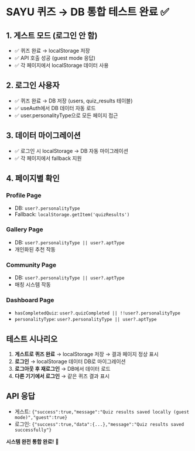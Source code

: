 # SAYU 퀴즈 → DB 통합 테스트 완료 ✅

## 1. 게스트 모드 (로그인 안 함)
- ✅ 퀴즈 완료 → localStorage 저장
- ✅ API 호출 성공 (guest mode 응답)
- ✅ 각 페이지에서 localStorage 데이터 사용

## 2. 로그인 사용자
- ✅ 퀴즈 완료 → DB 저장 (users, quiz_results 테이블)
- ✅ useAuth에서 DB 데이터 자동 로드
- ✅ user.personalityType으로 모든 페이지 접근

## 3. 데이터 마이그레이션
- ✅ 로그인 시 localStorage → DB 자동 마이그레이션
- ✅ 각 페이지에서 fallback 지원

## 4. 페이지별 확인
### Profile Page
- DB: `user?.personalityType`
- Fallback: `localStorage.getItem('quizResults')`

### Gallery Page  
- DB: `user?.personalityType || user?.aptType`
- 개인화된 추천 작동

### Community Page
- DB: `user?.personalityType || user?.aptType`
- 매칭 시스템 작동

### Dashboard Page
- `hasCompletedQuiz`: `user?.quizCompleted || !!user?.personalityType`
- `personalityType`: `user?.personalityType || user?.aptType`

## 테스트 시나리오
1. **게스트로 퀴즈 완료** → localStorage 저장 → 결과 페이지 정상 표시
2. **로그인** → localStorage 데이터 DB로 마이그레이션
3. **로그아웃 후 재로그인** → DB에서 데이터 로드
4. **다른 기기에서 로그인** → 같은 퀴즈 결과 표시

## API 응답
- 게스트: `{"success":true,"message":"Quiz results saved locally (guest mode)","guest":true}`
- 로그인: `{"success":true,"data":{...},"message":"Quiz results saved successfully"}`

**시스템 완전 통합 완료!** 🎉
